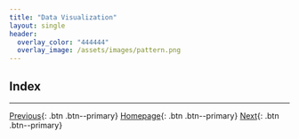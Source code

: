 ```yaml
---
title: "Data Visualization"
layout: single
header:
  overlay_color: "444444"
  overlay_image: /assets/images/pattern.png
---
```





## Index




---

[Previous](){: .btn  .btn--primary}
[Homepage](../index.md){: .btn  .btn--primary}
[Next](){: .btn  .btn--primary}

